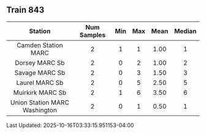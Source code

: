 ## Train 843

| Station | Num Samples | Min | Max | Mean | Median |
| :-----: | :---------: | :-: | :-: | :--: | :----: |
| Camden Station MARC | 2 | 1 | 1 | 1.00 | 1 |
| Dorsey MARC Sb | 2 | 0 | 2 | 1.00 | 2 |
| Savage MARC Sb | 2 | 0 | 3 | 1.50 | 3 |
| Laurel MARC Sb | 2 | 0 | 5 | 2.50 | 5 |
| Muirkirk MARC Sb | 2 | 1 | 6 | 3.50 | 6 |
| Union Station MARC Washington | 2 | 0 | 1 | 0.50 | 1 |


Last Updated: 2025-10-16T03:33:15.951153-04:00